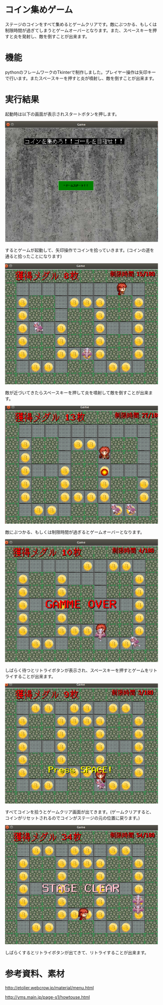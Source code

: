 # コイン集めゲーム

ステージのコインをすべて集めるとゲームクリアです。敵にぶつかる、もしくは制限時間が過ぎてしまうとゲームオーバーとなります。また、スペースキーを押すと炎を発射し、敵を倒すことが出来ます。

# 機能 

pythonのフレームワークのTkinterで制作しました。プレイヤー操作は矢印キーで行います。またスペースキーを押すと炎が噴射し、敵を倒すことが出来ます。

# 実行結果

起動時は以下の画面が表示されスタートボタンを押します。

![Start Menu](./img/start.png)

するとゲームが起動して、矢印操作でコインを拾っていきます。(コインの道を通ると拾ったことになります)

![Coin](./img/play.png)

敵が近づいてきたらスペースキーを押して炎を噴射して敵を倒すことが出来ます。

![fire](./img/atack.png)

敵にぶつかる、もしくは制限時間が過ぎるとゲームオーバーとなります。

![gameover](./img/gameover.png)

しばらく待つとリトライボタンが表示され、スペースキーを押すとゲームをリトライすることが出来ます。

![rettry](./img/retry.png)

すべてコインを拾うとゲームクリア画面が出てきます。(ゲームクリアすると、コインがリセットされるのでコインがステージの元の位置に戻ります。)

![gameclear](./img/gameclear.png)

しばらくするとリトライボタンが出てきて、リトライすることが出来ます。


# 参考資料、素材

http://etolier.webcrow.jp/material/menu.html

http://yms.main.jp/page-s1/howtouse.html

